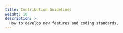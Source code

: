 ```yaml
---
title: Contribution Guidelines
weight: 10
description: >
  How to develop new features and coding standards.
---
```

